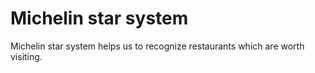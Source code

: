 # Michelin star system

Michelin star system helps us to recognize restaurants which are worth visiting.  
